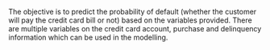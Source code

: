 The objective is to predict the probability of default (whether the customer will pay the credit card bill or not) based on the variables provided. There are multiple variables on the credit card account, purchase and delinquency information which can be used in the modelling.

